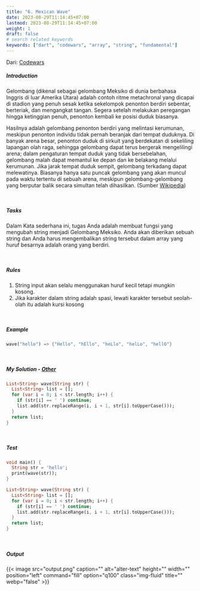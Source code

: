 ```yaml
---
title: "6. Mexican Wave"
date: 2023-08-29T11:14:45+07:00
lastmod: 2023-08-29T11:14:45+07:00
weight: 1
draft: false
# search related keywords
keywords: ["dart", "codewars", "array", "string", "fundamental"]
---
```


Dari: [Codewars](https://www.codewars.com/kata/58f5c63f1e26ecda7e000029/dart)

##### Introduction

Gelombang (dikenal sebagai gelombang Meksiko di dunia berbahasa Inggris di luar Amerika Utara) adalah contoh ritme metachronal yang dicapai di stadion yang penuh sesak ketika sekelompok penonton berdiri sebentar, berteriak, dan mengangkat tangan. Segera setelah melakukan peregangan hingga ketinggian penuh, penonton kembali ke posisi duduk biasanya.

Hasilnya adalah gelombang penonton berdiri yang melintasi kerumunan, meskipun penonton individu tidak pernah beranjak dari tempat duduknya. Di banyak arena besar, penonton duduk di sirkuit yang berdekatan di sekeliling lapangan olah raga, sehingga gelombang dapat terus bergerak mengelilingi arena; dalam pengaturan tempat duduk yang tidak bersebelahan, gelombang malah dapat memantul ke depan dan ke belakang melalui kerumunan. Jika jarak tempat duduk sempit, gelombang terkadang dapat melewatinya. Biasanya hanya satu puncak gelombang yang akan muncul pada waktu tertentu di sebuah arena, meskipun gelombang-gelombang yang berputar balik secara simultan telah dihasilkan. (Sumber [Wikipedia](<https://en.wikipedia.org/wiki/Wave_(audience)>))

<br>

##### Tasks

Dalam Kata sederhana ini, tugas Anda adalah membuat fungsi yang mengubah string menjadi Gelombang Meksiko. Anda akan diberikan sebuah string dan Anda harus mengembalikan string tersebut dalam array yang huruf besarnya adalah orang yang berdiri.

<br>

##### Rules

1. String input akan selalu menggunakan huruf kecil tetapi mungkin kosong.
2. Jika karakter dalam string adalah spasi, lewati karakter tersebut seolah-olah itu adalah kursi kosong

<br>

##### Example

```dart
wave("hello") => {"Hello", "hEllo", "heLlo", "helLo", "hellO"}
```

<br>

##### My Solution - [Other](https://www.codewars.com/kata/58f5c63f1e26ecda7e000029/solutions/dart)

```dart
List<String> wave(String str) {
  List<String> list = [];
  for (var i = 0; i < str.length; i++) {
    if (str[i] == ' ') continue;
    list.add(str.replaceRange(i, i + 1, str[i].toUpperCase()));
  }
  return list;
}
```

<br>

##### Test

```dart
void main() {
  String str = 'hello';
  print(wave(str));
}

List<String> wave(String str) {
  List<String> list = [];
  for (var i = 0; i < str.length; i++) {
    if (str[i] == ' ') continue;
    list.add(str.replaceRange(i, i + 1, str[i].toUpperCase()));
  }
  return list;
}
```

<br>

##### Output

{{< image src="output.png" caption="" alt="alter-text" height="" width="" position="left" command="fill" option="q100" class="img-fluid" title=""  webp="false" >}}

<br>
